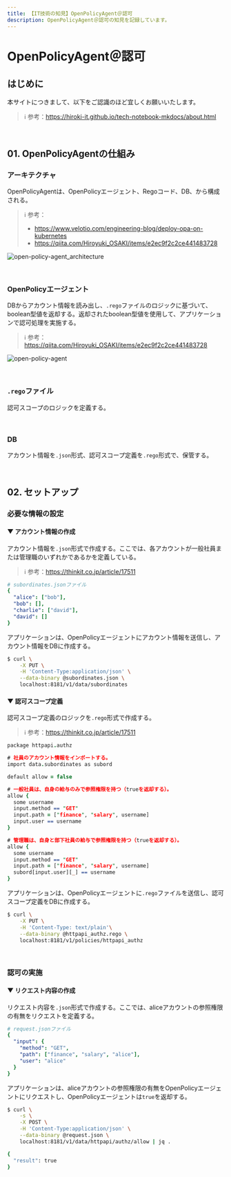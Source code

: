 ```yaml
---
title: 【IT技術の知見】OpenPolicyAgent＠認可
description: OpenPolicyAgent＠認可の知見を記録しています。
---
```


# OpenPolicyAgent＠認可

## はじめに

本サイトにつきまして、以下をご認識のほど宜しくお願いいたします。

> ℹ️ 参考：https://hiroki-it.github.io/tech-notebook-mkdocs/about.html

<br>

## 01. OpenPolicyAgentの仕組み

### アーキテクチャ

OpenPolicyAgentは、OpenPolicyエージェント、Regoコード、DB、から構成される。

> ℹ️ 参考：
> 
> - https://www.velotio.com/engineering-blog/deploy-opa-on-kubernetes
> - https://qiita.com/Hiroyuki_OSAKI/items/e2ec9f2c2ce441483728

![open-policy-agent_architecture](https://raw.githubusercontent.com/hiroki-it/tech-notebook/master/images/open-policy-agent_architecture.png)

<br>

### OpenPolicyエージェント

DBからアカウント情報を読み出し、```.rego```ファイルのロジックに基づいて、boolean型値を返却する。返却されたboolean型値を使用して、アプリケーションで認可処理を実施する。

> ℹ️ 参考：https://qiita.com/Hiroyuki_OSAKI/items/e2ec9f2c2ce441483728

![open-policy-agent](https://raw.githubusercontent.com/hiroki-it/tech-notebook/master/images/open-policy-agent.png)

<br>

### ```.rego```ファイル

認可スコープのロジックを定義する。

<br>

### DB

アカウント情報を```.json```形式、認可スコープ定義を```.rego```形式で、保管する。

<br>

## 02. セットアップ

### 必要な情報の設定

#### ▼ アカウント情報の作成

アカウント情報を```.json```形式で作成する。ここでは、各アカウントが一般社員または管理職のいずれかであるかを定義している。

> ℹ️ 参考：https://thinkit.co.jp/article/17511

```yaml
# subordinates.jsonファイル
{
  "alice": ["bob"],
  "bob": [],
  "charlie": ["david"],
  "david": []
}
```

アプリケーションは、OpenPolicyエージェントにアカウント情報を送信し、アカウント情報をDBに作成する。

```bash
$ curl \
    -X PUT \
    -H 'Content-Type:application/json' \
    --data-binary @subordinates.json \
    localhost:8181/v1/data/subordinates
```

#### ▼ 認可スコープ定義

認可スコープ定義のロジックを```.rego```形式で作成する。

> ℹ️ 参考：https://thinkit.co.jp/article/17511

```prolog
package httpapi.authz

# 社員のアカウント情報をインポートする。
import data.subordinates as subord

default allow = false

# 一般社員は、自身の給与のみで参照権限を持つ（trueを返却する）。
allow {
  some username
  input.method == "GET"
  input.path = ["finance", "salary", username]
  input.user == username
}

# 管理職は、自身と部下社員の給与で参照権限を持つ（trueを返却する）。
allow {
  some username
  input.method == "GET"
  input.path = ["finance", "salary", username]
  subord[input.user][_] == username
}
```

アプリケーションは、OpenPolicyエージェントに```.rego```ファイルを送信し、認可スコープ定義をDBに作成する。

```bash
$ curl \
    -X PUT \
    -H 'Content-Type: text/plain'\
    --data-binary @httpapi_authz.rego \
    localhost:8181/v1/policies/httpapi_authz
```

<br>

### 認可の実施

#### ▼ リクエスト内容の作成

リクエスト内容を```.json```形式で作成する。ここでは、aliceアカウントの参照権限の有無をリクエストを定義する。

```yaml
# request.jsonファイル
{
  "input": {
    "method": "GET",
    "path": ["finance", "salary", "alice"],
    "user": "alice"
  }
}
```

アプリケーションは、aliceアカウントの参照権限の有無をOpenPolicyエージェントにリクエストし、OpenPolicyエージェントは```true```を返却する。

```bash
$ curl \
    -s \
    -X POST \
    -H 'Content-Type:application/json' \
    --data-binary @request.json \
    localhost:8181/v1/data/httpapi/authz/allow | jq .

{
  "result": true
}
```

<br>
